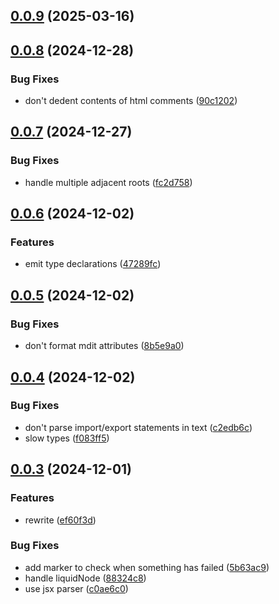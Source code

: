 ## [0.0.9](https://github.com/brc-dd/prettier-plugin-vitepress/compare/v0.0.8...v0.0.9) (2025-03-16)

## [0.0.8](https://github.com/brc-dd/prettier-plugin-vitepress/compare/v0.0.7...v0.0.8) (2024-12-28)

### Bug Fixes

- don't dedent contents of html comments ([90c1202](https://github.com/brc-dd/prettier-plugin-vitepress/commit/90c12028c01faff09f23c1cb05c95f250ac07cfb))

## [0.0.7](https://github.com/brc-dd/prettier-plugin-vitepress/compare/v0.0.6...v0.0.7) (2024-12-27)

### Bug Fixes

- handle multiple adjacent roots ([fc2d758](https://github.com/brc-dd/prettier-plugin-vitepress/commit/fc2d75878d5217a4a57a2cfd628c5011dab0ebb2))

## [0.0.6](https://github.com/brc-dd/prettier-plugin-vitepress/compare/v0.0.5...v0.0.6) (2024-12-02)

### Features

- emit type declarations ([47289fc](https://github.com/brc-dd/prettier-plugin-vitepress/commit/47289fca47dc277390dd1c03a0d346d1ea93a124))

## [0.0.5](https://github.com/brc-dd/prettier-plugin-vitepress/compare/v0.0.4...v0.0.5) (2024-12-02)

### Bug Fixes

- don't format mdit attributes ([8b5e9a0](https://github.com/brc-dd/prettier-plugin-vitepress/commit/8b5e9a03edfcfe85defcc25d19dfe52da43dd41f))

## [0.0.4](https://github.com/brc-dd/prettier-plugin-vitepress/compare/v0.0.3...v0.0.4) (2024-12-02)

### Bug Fixes

- don't parse import/export statements in text ([c2edb6c](https://github.com/brc-dd/prettier-plugin-vitepress/commit/c2edb6c912e543d32a280aaef696e7669f673eaa))
- slow types ([f083ff5](https://github.com/brc-dd/prettier-plugin-vitepress/commit/f083ff5e6c2ca351f9a0016b44a7b7cf66bb29ac))

## [0.0.3](https://github.com/brc-dd/prettier-plugin-vitepress/compare/v0.0.2...v0.0.3) (2024-12-01)

### Features

- rewrite ([ef60f3d](https://github.com/brc-dd/prettier-plugin-vitepress/commit/ef60f3d4dc9c07d1a100eea683c692aaf5ba53f9))

### Bug Fixes

- add marker to check when something has failed ([5b63ac9](https://github.com/brc-dd/prettier-plugin-vitepress/commit/5b63ac9b1dd22b771f76b502d0c052de1cd4541c))
- handle liquidNode ([88324c8](https://github.com/brc-dd/prettier-plugin-vitepress/commit/88324c892ce241a07224d2907caaf24dbdccda82))
- use jsx parser ([c0ae6c0](https://github.com/brc-dd/prettier-plugin-vitepress/commit/c0ae6c0851263027a51ff09e5f979a13a68a86c6))
